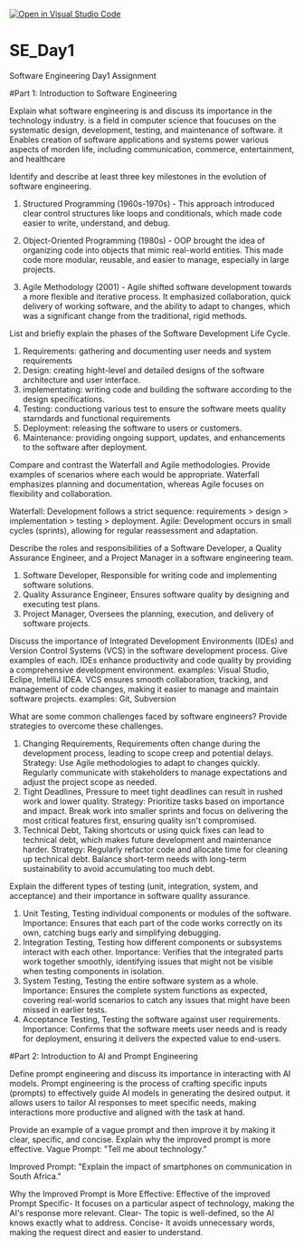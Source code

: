 [![Open in Visual Studio Code](https://classroom.github.com/assets/open-in-vscode-2e0aaae1b6195c2367325f4f02e2d04e9abb55f0b24a779b69b11b9e10269abc.svg)](https://classroom.github.com/online_ide?assignment_repo_id=15703763&assignment_repo_type=AssignmentRepo)
# SE_Day1
Software Engineering Day1 Assignment

#Part 1: Introduction to Software Engineering

Explain what software engineering is and discuss its importance in the technology industry.
is a field in computer science that foucuses on the systematic design, development, testing, and maintenance of software. 
it Enables creation of software applications and systems power various aspects of morden life, including communication, commerce, entertainment, and healthcare

Identify and describe at least three key milestones in the evolution of software engineering.
1. Structured Programming (1960s-1970s) - This approach introduced clear control structures like loops and conditionals, which made code easier to write, understand, and debug.

2. Object-Oriented Programming (1980s) - OOP brought the idea of organizing code into objects that mimic real-world entities. This made code more modular, reusable, and easier to manage, especially in large projects.

3. Agile Methodology (2001) - Agile shifted software development towards a more flexible and iterative process. It emphasized collaboration, quick delivery of working software, and the ability to adapt to changes, which was a significant change from the traditional, rigid methods.

List and briefly explain the phases of the Software Development Life Cycle.
1. Requirements: gathering and documenting user needs and system requirements
2. Design: creating hight-level and detailed designs of the software architecture and user interface.
3. implementating: writing code and building the software according to the design specifications.
4. Testing: conductiong various test to ensure the software meets quality starndards and functional requirements
5. Deployment: releasing the software to users or customers.
6. Maintenance: providing ongoing support, updates, and enhancements to the software after deployment.

Compare and contrast the Waterfall and Agile methodologies. Provide examples of scenarios where each would be appropriate.
Waterfall emphasizes planning and documentation, whereas Agile focuses on flexibility and collaboration.

Waterfall: Development follows a strict sequence: requirements > design > implementation > testing > deployment.
Agile: Development occurs in small cycles (sprints), allowing for regular reassessment and adaptation.

Describe the roles and responsibilities of a Software Developer, a Quality Assurance Engineer, and a Project Manager in a software engineering team.
1. Software Developer, Responsible for writing code and implementing software solutions.
2. Quality Assurance Engineer, Ensures software quality by designing and executing test plans.
3. Project Manager, Oversees the planning, execution, and delivery of software projects.

Discuss the importance of Integrated Development Environments (IDEs) and Version Control Systems (VCS) in the software development process. Give examples of each.
IDEs enhance productivity and code quality by providing a comprehensive development environment.
  examples: Visual Studio, Eclipe, IntelliJ IDEA.
VCS ensures smooth collaboration, tracking, and management of code changes, making it easier to manage and maintain software projects.
  examples: Git, Subversion

What are some common challenges faced by software engineers? Provide strategies to overcome these challenges.
1. Changing Requirements, Requirements often change during the development process, leading to scope creep and potential delays.
Strategy: Use Agile methodologies to adapt to changes quickly. Regularly communicate with stakeholders to manage expectations and adjust the project scope as needed.
2. Tight Deadlines, Pressure to meet tight deadlines can result in rushed work and lower quality.
Strategy: Prioritize tasks based on importance and impact. Break work into smaller sprints and focus on delivering the most critical features first, ensuring quality isn't compromised.
3. Technical Debt, Taking shortcuts or using quick fixes can lead to technical debt, which makes future development and maintenance harder.
Strategy: Regularly refactor code and allocate time for cleaning up technical debt. Balance short-term needs with long-term sustainability to avoid accumulating too much debt.

Explain the different types of testing (unit, integration, system, and acceptance) and their importance in software quality assurance.
1. Unit Testing, Testing individual components or modules of the software.
Importance: Ensures that each part of the code works correctly on its own, catching bugs early and simplifying debugging.
2. Integration Testing, Testing how different components or subsystems interact with each other.
Importance: Verifies that the integrated parts work together smoothly, identifying issues that might not be visible when testing components in isolation.
3. System Testing, Testing the entire software system as a whole.
Importance: Ensures the complete system functions as expected, covering real-world scenarios to catch any issues that might have been missed in earlier tests.
4. Acceptance Testing, Testing the software against user requirements.
Importance: Confirms that the software meets user needs and is ready for deployment, ensuring it delivers the expected value to end-users.

#Part 2: Introduction to AI and Prompt Engineering


Define prompt engineering and discuss its importance in interacting with AI models.
Prompt engineering is the process of crafting specific inputs (prompts) to effectively guide AI models in generating the desired output.
it allows users to tailor AI responses to meet specific needs, making interactions more productive and aligned with the task at hand.

Provide an example of a vague prompt and then improve it by making it clear, specific, and concise. Explain why the improved prompt is more effective.
Vague Prompt:
"Tell me about technology."

Improved Prompt:
"Explain the impact of smartphones on communication in South Africa."

Why the Improved Prompt is More Effective:
Effective of the improved Prompt
Specific- It focuses on a particular aspect of technology, making the AI's response more relevant.
Clear- The topic is well-defined, so the AI knows exactly what to address.
Concise- It avoids unnecessary words, making the request direct and easier to understand.
